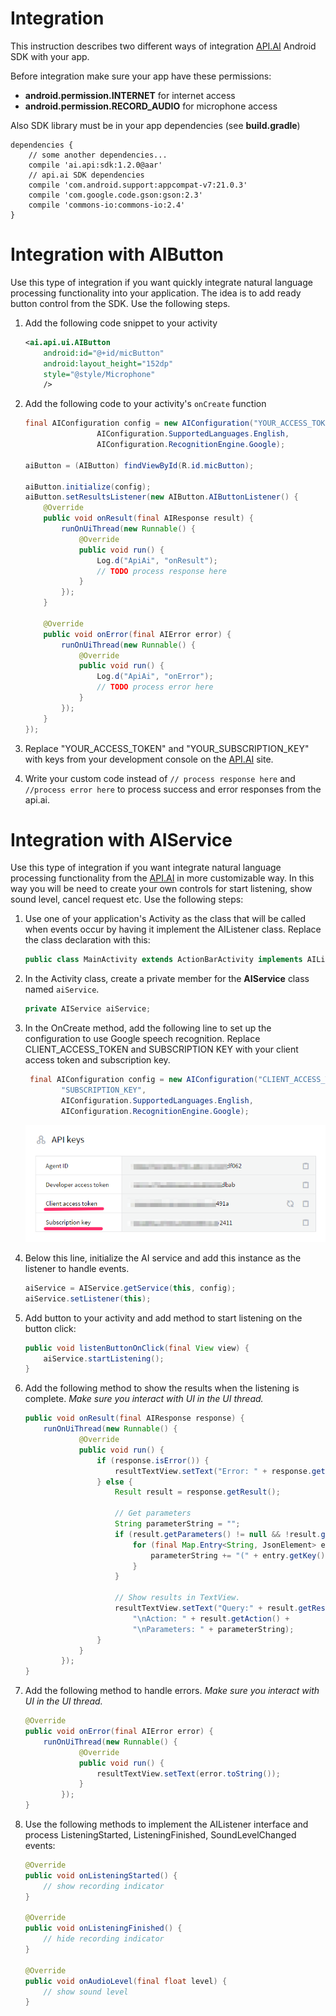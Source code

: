 Integration 
==================

This instruction describes two different ways of integration [API.AI](http://www.api.ai) Android SDK with your app.

Before integration make sure your app have these permissions:

* **android.permission.INTERNET** for internet access
* **android.permission.RECORD_AUDIO** for microphone access

Also SDK library must be in your app dependencies (see **build.gradle**)
```
dependencies {
    // some another dependencies...
    compile 'ai.api:sdk:1.2.0@aar'
    // api.ai SDK dependencies
    compile 'com.android.support:appcompat-v7:21.0.3'
    compile 'com.google.code.gson:gson:2.3'
    compile 'commons-io:commons-io:2.4'
}
```

# Integration with AIButton

Use this type of integration if you want quickly integrate natural language processing functionality into your application. The idea is to add ready button control from the SDK. Use the following steps.

1. Add the following code snippet to your activity
    
    ```xml
    <ai.api.ui.AIButton
        android:id="@+id/micButton"
        android:layout_height="152dp"
        style="@style/Microphone"
        />
    ```

2. Add the following code to your activity's `onCreate` function

    ```java
    final AIConfiguration config = new AIConfiguration("YOUR_ACCESS_TOKEN", "YOUR_SUBSCRIPTION_KEY", 
                    AIConfiguration.SupportedLanguages.English,
                    AIConfiguration.RecognitionEngine.Google);

    aiButton = (AIButton) findViewById(R.id.micButton);

    aiButton.initialize(config);
    aiButton.setResultsListener(new AIButton.AIButtonListener() {
        @Override
        public void onResult(final AIResponse result) {
            runOnUiThread(new Runnable() {
                @Override
                public void run() {
                    Log.d("ApiAi", "onResult");
                    // TODO process response here
                }
            });
        }

        @Override
        public void onError(final AIError error) {
            runOnUiThread(new Runnable() {
                @Override
                public void run() {
                    Log.d("ApiAi", "onError");
                    // TODO process error here
                }
            });
        }
    });
    ```

3. Replace "YOUR_ACCESS_TOKEN" and "YOUR_SUBSCRIPTION_KEY" with keys from your development console on the [API.AI](http://www.api.ai) site.
4. Write your custom code instead of `// process response here` and `//process error here` to process success and error responses from the api.ai.

# Integration with AIService

Use this type of integration if you want integrate natural language processing functionality from the [API.AI](http://www.api.ai) in more customizable way. In this way you will be need to create your own controls for start listening, show sound level, cancel request etc. 
Use the following steps:

1. Use one of your application's Activity as the class that will be called when events occur by having it implement the AIListener class. Replace the class declaration with this:
    
    ```java
    public class MainActivity extends ActionBarActivity implements AIListener {
    ```

2. In the Activity class, create a private member for the **AIService** class named `aiService`.
    
    ```java
    private AIService aiService;
    ```
    
3. In the OnCreate method, add the following line to set up the configuration to use Google speech recognition. Replace CLIENT_ACCESS_TOKEN and SUBSCRIPTION KEY with your client access token and subscription key.
    
    ```java
     final AIConfiguration config = new AIConfiguration("CLIENT_ACCESS_TOKEN",
            "SUBSCRIPTION_KEY", 
            AIConfiguration.SupportedLanguages.English,
            AIConfiguration.RecognitionEngine.Google);
    ```
    
    ![Api keys](images/apiKeys.png)
    
4. Below this line, initialize the AI service and add this instance as the listener to handle events.
    
    ```java
    aiService = AIService.getService(this, config);
    aiService.setListener(this);
    ```
    
5. Add button to your activity and add method to start listening on the button click:
    ```java
    public void listenButtonOnClick(final View view) {
        aiService.startListening();
    }
    ```
    
6. Add the following method to show the results when the listening is complete. *Make sure you interact with UI in the UI thread.*
    
    ```java
    public void onResult(final AIResponse response) {
        runOnUiThread(new Runnable() {
                @Override
                public void run() {
                    if (response.isError()) {
                        resultTextView.setText("Error: " + response.getStatus().getErrorDetails());
                    } else {
                        Result result = response.getResult();
                    
                        // Get parameters
                        String parameterString = "";
                        if (result.getParameters() != null && !result.getParameters().isEmpty()) {
                            for (final Map.Entry<String, JsonElement> entry : result.getParameters().entrySet()) {
                                parameterString += "(" + entry.getKey() + ", " + entry.getValue() + ") ";
                            }
                        }
                    
                        // Show results in TextView.
                        resultTextView.setText("Query:" + result.getResolvedQuery() +
                            "\nAction: " + result.getAction() +
                            "\nParameters: " + parameterString);
                    }
                }
            });
    }
    ```
    
7. Add the following method to handle errors. *Make sure you interact with UI in the UI thread.*
    
    ```java
    @Override
    public void onError(final AIError error) {
        runOnUiThread(new Runnable() {
                @Override
                public void run() {
                    resultTextView.setText(error.toString());
                }
            });
    }
    ```
    
8. Use the following methods to implement the AIListener interface and process ListeningStarted, ListeningFinished, SoundLevelChanged events:
    
    ```java
    @Override
    public void onListeningStarted() {
        // show recording indicator
    }
    
    @Override
    public void onListeningFinished() {
        // hide recording indicator
    }
    
    @Override
    public void onAudioLevel(final float level) {
        // show sound level
    }
    ```
